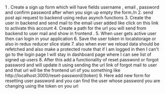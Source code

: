 1 . Create a sign up form which will have fields username , email , password and confirm password after when you sign up empty the form./n
2. send post api request to backend using redux asynch functions 
3. Create the user in backend and send mail to the email user added like click on this link to activate this account 
4. Create a path for the url you will send from backend to user mail and show in frontend .
5. When user gets active user then can login in your application 
6. Save the user token in localstorage or also in redux reducer slice state
7. also when ever we reload data should be refetched and also make a protected route that if I am logged in then I can't go to the login page I will stay in dashboard page where I can see list of signed up users 
8. After this add a functionality of reset password or forgot password and will update it using sending the url link of forgot mail to user and that url will be the frontend url of you something like http://localhost:3000/reset-password/(token)
9. Here add new form for resetting user password and you can find the user whose password you are changing using the token on you url

